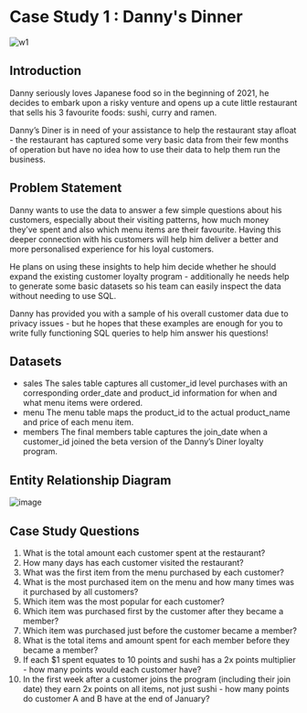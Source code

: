 # **Case Study 1 : Danny's Dinner**

![w1](https://github.com/dhana288/8-Week-SQL-Challenge/assets/111521363/a396561f-ec30-48e5-b3e5-d8bbaf09596e)

## **Introduction**
Danny seriously loves Japanese food so in the beginning of 2021, he decides to embark upon a risky venture and opens up a cute little restaurant that sells his 3 favourite foods: sushi, curry and ramen.

Danny’s Diner is in need of your assistance to help the restaurant stay afloat - the restaurant has captured some very basic data from their few months of operation but have no idea how to use their data to help them run the business.

## **Problem Statement**
Danny wants to use the data to answer a few simple questions about his customers, especially about their visiting patterns, how much money they’ve spent and also which menu items are their favourite. Having this deeper connection with his customers will help him deliver a better and more personalised experience for his loyal customers.

He plans on using these insights to help him decide whether he should expand the existing customer loyalty program - additionally he needs help to generate some basic datasets so his team can easily inspect the data without needing to use SQL.

Danny has provided you with a sample of his overall customer data due to privacy issues - but he hopes that these examples are enough for you to write fully functioning SQL queries to help him answer his questions!

## **Datasets**
- sales
  The sales table captures all customer_id level purchases with an corresponding order_date and product_id information for when and what menu items were ordered.
- menu
  The menu table maps the product_id to the actual product_name and price of each menu item.
- members
  The final members table captures the join_date when a customer_id joined the beta version of the Danny’s Diner loyalty program.

## **Entity Relationship Diagram**

![image](https://github.com/dhana288/8-Week-SQL-Challenge/assets/111521363/4db614c5-c783-4ecd-a7b7-22f933fb0137)

## **Case Study Questions**

1. What is the total amount each customer spent at the restaurant?
2. How many days has each customer visited the restaurant?
3. What was the first item from the menu purchased by each customer?
4. What is the most purchased item on the menu and how many times was it purchased by all customers?
5. Which item was the most popular for each customer?
6. Which item was purchased first by the customer after they became a member?
7. Which item was purchased just before the customer became a member?
8. What is the total items and amount spent for each member before they became a member?
9. If each $1 spent equates to 10 points and sushi has a 2x points multiplier - how many points would each customer have?
10. In the first week after a customer joins the program (including their join date) they earn 2x points on all items, not just sushi - how many points do customer A and B have at the end of January?

